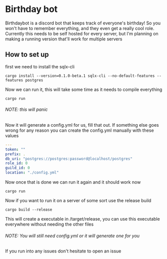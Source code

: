 # Birthday bot
Birthdaybot is a discord bot that keeps track of everyone's birthday! So you won't have to remember everything, 
and they even get a really cool role. Currently this needs to be self hosted for every server,
but I'm planning on making a running version that'll work for multiple servers

## How to set up

first we need to install the sqlx-cli
```shell script
cargo install --version=0.1.0-beta.1 sqlx-cli --no-default-features --features postgres
```

Now we can run it, this will take some time as it needs to compile everything
```shell script
cargo run
```
###### NOTE: this will panic

Now it will generate a config.yml for us, fill that out. If something else goes wrong for any reason you can create the config.yml manually with these values
```yaml
---
token: ""
prefix: .
db_uri: "postgres://postgres:password@localhost/postgres"
role_id: 0
guild_id: 0
location: "./config.yml"
```

Now once that is done we can run it again and it should work now
```
cargo run
```

Now if you want to run it on a server of some sort use the release build
```shell script
cargo build --release
```
This will create a executable in /target/release, you can use this executable everywhere without needing the other files
###### NOTE: You will still need config.yml or it will generate one for you

If you run into any issues don't hesitate to open an issue
